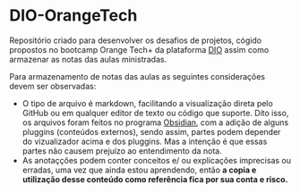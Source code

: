 # DIO-OrangeTech
 Repositório criado para desenvolver os desafios de projetos, cógido propostos no bootcamp Orange Tech+ da plataforma [DIO](https://www.dio.me) assim como armazenar as notas das aulas ministradas.

 Para armazenamento de notas das aulas as seguintes considerações devem ser observadas:
 - O tipo de arquivo é markdown, facilitando a visualização direta pelo GitHub ou em qualquer editor de texto ou código que suporte. Dito isso, os arquivos foram feitos no programa [Obsidian](https://obsidian.md), com a adição de alguns pluggins (conteúdos externos), sendo assim, partes podem depender do vizualizador acima e dos pluggins. Mas a intenção é que essas partes não causem prejuízo ao entendimento da nota.
 - As anotaçções podem conter conceitos e/ ou explicações imprecisas ou erradas, uma vez que ainda estou aprendendo, então **a copia e utilização desse conteúdo como referência fica por sua conta e risco.**

